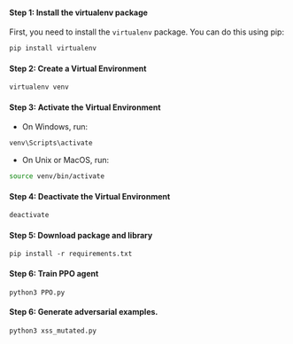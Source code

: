 #### Step 1: Install the virtualenv package

First, you need to install the `virtualenv` package. You can do this using pip:

```bash
pip install virtualenv
```

#### Step 2: Create a Virtual Environment

```bash
virtualenv venv
```

#### Step 3: Activate the Virtual Environment

- On Windows, run:

```bash
venv\Scripts\activate
```

- On Unix or MacOS, run:

```bash
source venv/bin/activate
```

#### Step 4: Deactivate the Virtual Environment
```bash
deactivate
```
#### Step 5: Download package and library
```
pip install -r requirements.txt
```
#### Step 6: Train PPO agent
```
python3 PPO.py
```
#### Step 6: Generate adversarial examples.
```
python3 xss_mutated.py
```